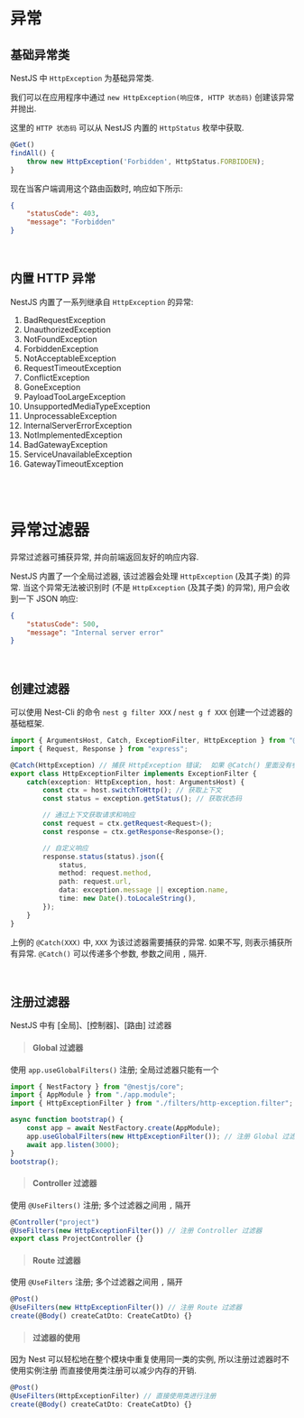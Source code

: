 # 异常

## 基础异常类

NestJS 中 `HttpException` 为基础异常类.

我们可以在应用程序中通过 `new HttpException(响应体, HTTP 状态码)` 创建该异常并抛出.

这里的 `HTTP 状态码` 可以从 NestJS 内置的 `HttpStatus` 枚举中获取.

```typescript
@Get()
findAll() {
    throw new HttpException('Forbidden', HttpStatus.FORBIDDEN);
}
```

现在当客户端调用这个路由函数时, 响应如下所示:

```json
{
    "statusCode": 403,
    "message": "Forbidden"
}
```

<br>

## 内置 HTTP 异常

NestJS 内置了一系列继承自 `HttpException` 的异常:

1. BadRequestException
2. UnauthorizedException
3. NotFoundException
4. ForbiddenException
5. NotAcceptableException
6. RequestTimeoutException
7. ConflictException
8. GoneException
9. PayloadTooLargeException
10. UnsupportedMediaTypeException
11. UnprocessableException
12. InternalServerErrorException
13. NotImplementedException
14. BadGatewayException
15. ServiceUnavailableException
16. GatewayTimeoutException

<br><br>

# 异常过滤器

异常过滤器可捕获异常, 并向前端返回友好的响应内容.

NestJS 内置了一个全局过滤器, 该过滤器会处理 `HttpException` (及其子类) 的异常. 当这个异常无法被识别时 (不是 `HttpException` (及其子类) 的异常), 用户会收到一下 JSON 响应:

```json
{
    "statusCode": 500,
    "message": "Internal server error"
}
```

<br>

## 创建过滤器

可以使用 Nest-Cli 的命令 `nest g filter XXX` / `nest g f XXX` 创建一个过滤器的基础框架.

```typescript
import { ArgumentsHost, Catch, ExceptionFilter, HttpException } from "@nestjs/common";
import { Request, Response } from "express";

@Catch(HttpException) // 捕获 HttpException 错误;  如果 @Catch() 里面没有参数, 则捕获所有错误
export class HttpExceptionFilter implements ExceptionFilter {
    catch(exception: HttpException, host: ArgumentsHost) {
        const ctx = host.switchToHttp(); // 获取上下文
        const status = exception.getStatus(); // 获取状态码

        // 通过上下文获取请求和响应
        const request = ctx.getRequest<Request>();
        const response = ctx.getResponse<Response>();

        // 自定义响应
        response.status(status).json({
            status,
            method: request.method,
            path: request.url,
            data: exception.message || exception.name,
            time: new Date().toLocaleString(),
        });
    }
}
```

上例的 `@Catch(XXX)` 中, `XXX` 为该过滤器需要捕获的异常. 如果不写, 则表示捕获所有异常. `@Catch()` 可以传递多个参数, 参数之间用 `,` 隔开.

<br>

## 注册过滤器

NestJS 中有 [全局]、[控制器]、[路由] 过滤器

> #### Global 过滤器

使用 `app.useGlobalFilters()` 注册; 全局过滤器只能有一个

```typescript
import { NestFactory } from "@nestjs/core";
import { AppModule } from "./app.module";
import { HttpExceptionFilter } from "./filters/http-exception.filter";

async function bootstrap() {
    const app = await NestFactory.create(AppModule);
    app.useGlobalFilters(new HttpExceptionFilter()); // 注册 Global 过滤器
    await app.listen(3000);
}
bootstrap();
```

> #### Controller 过滤器

使用 `@UseFilters()` 注册; 多个过滤器之间用 `,` 隔开

```typescript
@Controller("project")
@UseFilters(new HttpExceptionFilter()) // 注册 Controller 过滤器
export class ProjectController {}
```

> #### Route 过滤器

使用 `@UseFilters` 注册; 多个过滤器之间用 `,` 隔开

```typescript
@Post()
@UseFilters(new HttpExceptionFilter()) // 注册 Route 过滤器
create(@Body() createCatDto: CreateCatDto) {}
```

> #### 过滤器的使用

因为 Nest 可以轻松地在整个模块中重复使用同一类的实例, 所以注册过滤器时不使用实例注册 而直接使用类注册可以减少内存的开销.

```typescript
@Post()
@UseFilters(HttpExceptionFilter) // 直接使用类进行注册
create(@Body() createCatDto: CreateCatDto) {}
```

<br>
